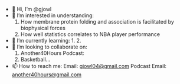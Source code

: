 - 👋 Hi, I’m @gjowl
- 👀 I’m interested in understanding:
  1. How membrane protein folding and association is facilitated by biophysical forces
  2. How well statistics correlates to NBA player performance
- 🌱 I’m currently learning:
  1. 
  2. 
- 💞️ I’m looking to collaborate on:
  1. Another40Hours Podcast:
  2. Basketball...
- 📫 How to reach me:
  Email: gjowl04@gmail.com
  Podcast Email: another40hours@gmail.com

<!---
gjowl/gjowl is a ✨ special ✨ repository because its `README.md` (this file) appears on your GitHub profile.
You can click the Preview link to take a look at your changes.
--->
